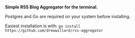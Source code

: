 **Simple RSS Blog Aggregator for the terminal.**

Postgres and Go are required on your system before installing.

Easiest installation is with:
```go install https://github.com/drewwillard/rss-aggregator```
